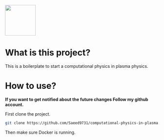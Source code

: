   <a href="https://instagram.com/sy_saeed.m">
    <img src="https://img.shields.io/badge/Instagram-E4405F?style=for-the-badge&logo=instagram&logoColor=white" width="100"/>
  </a>

</div>


# What is this project?
This is a boilerplate to start a computational physics in plasma physics.

# How to use?

<strong>If you want to get notified about the future changes Follow my github account.</strong>

First clone the project.

```bash
git clone https://github.com/Saeed9731/computational-physics-in-plasma.git
```

Then make sure Docker is running.
<!-- * If you are on windows click on the Docker Desktop icon and wait for about a minute.

Then in the project directory run this command:

```bash
docker-compose up --build
```

It will create two containers:
One for Django and one for PostgreSql as the database for the project.
All the required packages will be installed.

### Install a new package.
* Attention:
If you want to install a package for django project you should run this command:

```bash
docker-compose exec web pip install <package-name>
``` 

Don't forget to add the new package to requirements.txt for further use:
```bash
docker-compose exec web pip freeze > requirements.txt
``` -->
